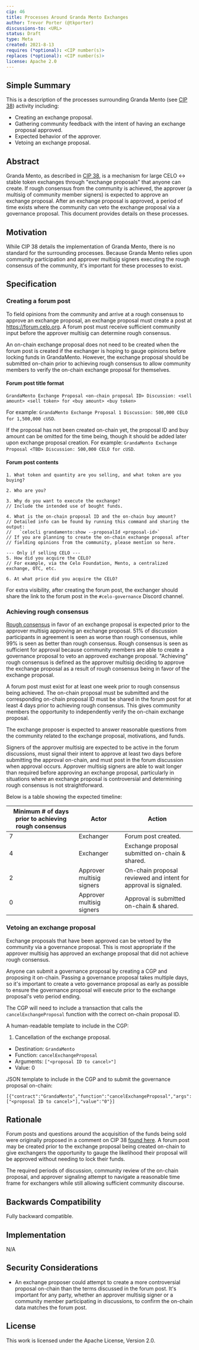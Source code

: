 ```yaml
---
cip: 46
title: Processes Around Granda Mento Exchanges
author: Trevor Porter (@tkporter)
discussions-to: <URL>
status: Draft
type: Meta
created: 2021-8-13
requires (*optional): <CIP number(s)>
replaces (*optional): <CIP number(s)>
license: Apache 2.0
---
```


## Simple Summary
This is a description of the processes surrounding Granda Mento (see [CIP 38](cip-0038.md)) activity including:
* Creating an exchange proposal.
* Gathering community feedback with the intent of having an exchange proposal approved.
* Expected behavior of the approver.
* Vetoing an exchange proposal.

## Abstract
Granda Mento, as described in [CIP 38](cip-0038.md), is a mechanism for large CELO <-> stable token exchanges through "exchange proposals" that anyone can create. If rough consensus from the community is achieved, the approver (a multisig of community member signers) is expected to approve an exchange proposal. After an exchange proposal is approved, a period of time exists where the community can veto the exchange proposal via a governance proposal. This document provides details on these processes.

## Motivation
While CIP 38 details the implementation of Granda Mento, there is no standard for the surrounding processes. Because Granda Mento relies upon community participation and approver multisig signers executing the rough consensus of the community, it's important for these processes to exist.

## Specification

### Creating a forum post

To field opinions from the community and arrive at a rough consensus to approve an exchange proposal, an exchange proposal must create a post at https://forum.celo.org. A forum post must receive sufficient community input before the approver multisig can determine rough consensus.

An on-chain exchange proposal does not need to be created when the forum post is created if the exchanger is hoping to gauge opinions before locking funds in GrandaMento. However, the exchange proposal should be submitted on-chain prior to achieving rough consensus to allow community members to verify the on-chain exchange proposal for themselves. 

#### Forum post title format

```
GrandaMento Exchange Proposal <on-chain proposal ID> Discussion: <sell amount> <sell token> for <buy amount> <buy token>
```
For example: `GrandaMento Exchange Proposal 1 Discussion: 500,000 CELO for 1,500,000 cUSD`.

If the proposal has not been created on-chain yet, the proposal ID and buy amount can be omitted for the time being, though it should be added later upon exchange proposal creation. For example: `GrandaMento Exchange Proposal <TBD> Discussion: 500,000 CELO for cUSD`.

#### Forum post contents
```
1. What token and quantity are you selling, and what token are you buying?

2. Who are you?

3. Why do you want to execute the exchange?
// Include the intended use of bought funds.

4. What is the on-chain proposal ID and the on-chain buy amount?
// Detailed info can be found by running this command and sharing the output:
//   `celocli grandamento:show --proposalId <proposal-id>`
// If you are planning to create the on-chain exchange proposal after
// fielding opinions from the community, please mention so here.

--- Only if selling CELO ---
5. How did you acquire the CELO?
// For example, via the Celo Foundation, Mento, a centralized exchange, OTC, etc.

6. At what price did you acquire the CELO?
```

For extra visibility, after creating the forum post, the exchanger should share the link to the forum post in the `#celo-governance` Discord channel.

### Achieving rough consensus

[Rough consensus](https://en.wikipedia.org/wiki/Rough_consensus) in favor of an exchange proposal is expected prior to the approver multisig approving an exchange proposal. 51% of discussion participants in agreement is seen as worse than rough consensus, while 99% is seen as better than rough consensus. Rough consensus is seen as sufficient for approval because community members are able to create a governance proposal to veto an approved exchange proposal. "Achieving" rough consensus is defined as the approver multisig deciding to approve the exchange proposal as a result of rough consensus being in favor of the exchange proposal.

A forum post must exist for at least one week prior to rough consensus being achieved. The on-chain proposal must be submitted and the corresponding on-chain proposal ID must be shared in the forum post for at least 4 days prior to achieving rough consensus. This gives community members the opportunity to independently verify the on-chain exchange proposal.

The exchange proposer is expected to answer reasonable questions from the community related to the exchange proposal, motivations, and funds.

Signers of the approver multisig are expected to be active in the forum discussions, must signal their intent to approve at least two days before submitting the approval on-chain, and must post in the forum discussion when approval occurs. Approver multisig signers are able to wait longer than required before approving an exchange proposal, particularly in situations where an exchange proposal is controversial and determining rough consensus is not straightforward.

Below is a table showing the expected timeline:

| **Minimum # of days prior to achieving rough consensus** | **Actor**                 | **Action**                                                      |
|----------------------------------------------------------|---------------------------|-----------------------------------------------------------------|
| 7                                                        | Exchanger                 | Forum post created.                                             |
| 4                                                        | Exchanger                 | Exchange proposal submitted on-chain & shared.                  |
| 2                                                        | Approver multisig signers | On-chain proposal reviewed and intent for approval is signaled. |
| 0                                                        | Approver multisig signers | Approval is submitted on-chain & shared.                        |                      |

### Vetoing an exchange proposal

Exchange proposals that have been approved can be vetoed by the community via a governance proposal. This is most appropriate if the approver multisig has approved an exchange proposal that did not achieve rough consensus.

Anyone can submit a governance proposal by creating a CGP and proposing it on-chain. Passing a governance proposal takes multiple days, so it's important to create a veto governance proposal as early as possible to ensure the governance proposal will execute prior to the exchange proposal's veto period ending.

The CGP will need to include a transaction that calls the `cancelExchangeProposal` function with the correct on-chain proposal ID.

A human-readable template to include in the CGP:

1. Cancellation of the exchange proposal.
  - Destination: `GrandaMento`
  - Function: `cancelExchangeProposal`
  - Arguments: `["<proposal ID to cancel>"]`
  - Value: 0

JSON template to include in the CGP and to submit the governance proposal on-chain:

```
[{"contract":"GrandaMento","function":"cancelExchangeProposal","args":["<proposal ID to cancel>"],"value":"0"}]
```

## Rationale

Forum posts and questions around the acquisition of the funds being sold were originally proposed in a comment on CIP 38 [found here](https://github.com/celo-org/celo-proposals/pull/224#discussion_r639754818). A forum post may be created prior to the exchange proposal being created on-chain to give exchangers the opportunity to gauge the likelihood their proposal will be approved without needing to lock their funds.

The required periods of discussion, community review of the on-chain proposal, and approver signaling attempt to navigate a reasonable time frame for exchangers while still allowing sufficient community discourse.

## Backwards Compatibility

Fully backward compatible.

## Implementation

N/A

## Security Considerations

* An exchange proposer could attempt to create a more controversial proposal on-chain than the terms discussed in the forum post. It's important for any party, whether an approver multisig signer or a community member participating in discussions, to confirm the on-chain data matches the forum post.

## License
This work is licensed under the Apache License, Version 2.0.
